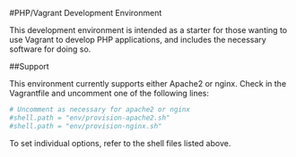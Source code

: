 #PHP/Vagrant Development Environment

This development environment is intended as a starter for those wanting to use
Vagrant to develop PHP applications, and includes the necessary software for
doing so.

##Support

This environment currently supports either Apache2 or nginx. Check in the
Vagrantfile and uncomment one of the following lines:

```ruby
# Uncomment as necessary for apache2 or nginx
#shell.path = "env/provision-apache2.sh"
#shell.path = "env/provision-nginx.sh"
```

To set individual options, refer to the shell files listed above.